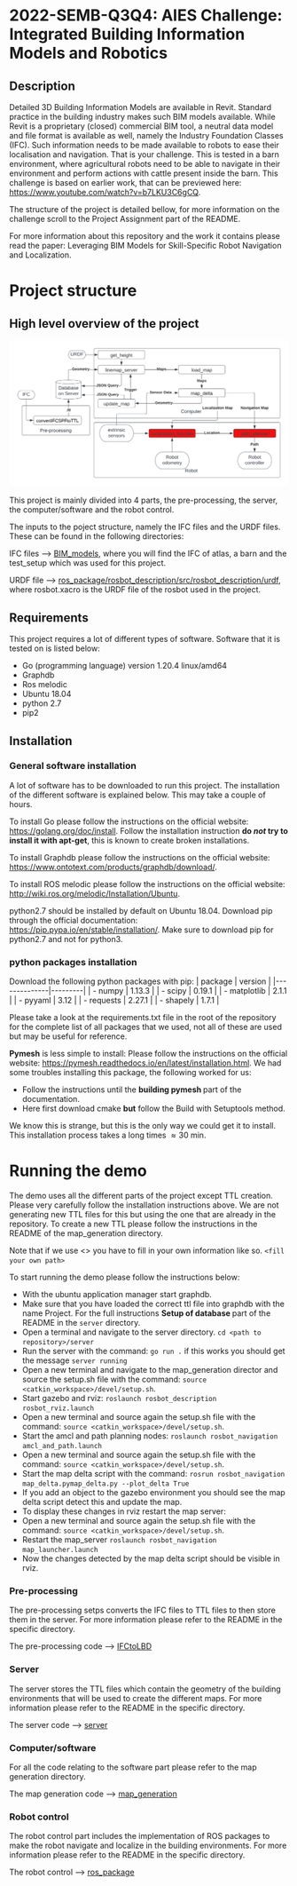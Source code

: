 # 2022-SEMB-Q3Q4: AIES Challenge: Integrated Building Information Models and Robotics



## Description

Detailed 3D Building Information Models are available in Revit. Standard practice in the building industry makes such BIM models available. While Revit is a proprietary (closed) commercial BIM tool, a neutral data model and file format is available as well, namely the Industry Foundation Classes (IFC). Such information needs to be made available to robots to ease their localisation and navigation. That is your challenge. This is tested in a barn environment, where agricultural robots need to be able to navigate in their environment and perform actions with cattle present inside the barn. This challenge is based on earlier work, that can be previewed here: https://www.youtube.com/watch?v=b7LKU3C6gCQ.

The structure of the project is detailed bellow, for more information on the challenge scroll to the Project Assignment part of the README.

For more information about this repository and the work it contains please read the paper: Leveraging BIM Models for Skill-Specific Robot Navigation and Localization.

# Project structure

## High level overview of the project

![diagram200.png](diagram200.png)


This project is mainly divided into 4 parts, the pre-processing, the server, the computer/software and the robot control.

The inputs to the poject structure, namely the IFC files and the URDF files. 
These can be found in the following directories:

IFC files --> [BIM_models](BIM_models), where you will find the IFC of atlas, a barn and the test_setup which was used for this project.

URDF file --> [ros_package/rosbot_description/src/rosbot_description/urdf](ros_package/rosbot_description/src/rosbot_description/urdf), where rosbot.xacro is the URDF file of the rosbot used in the project. 

## Requirements
This  project requires a lot of different types of software. Software that it is tested on is listed below:
- Go (programming language) version 1.20.4 linux/amd64
- Graphdb
- Ros melodic
- Ubuntu 18.04
- python 2.7
- pip2 



## Installation

### General software installation
A lot of software has to be downloaded to run this project. The installation of the different software is explained below. This may take a couple of hours. 

To install Go please follow the instructions on the official website: https://golang.org/doc/install.  Follow the installation instruction 
<b>do <em>not</em> try to install it with apt-get</b>, this is known to create broken installations. 

To install Graphdb please follow the instructions on the official website: https://www.ontotext.com/products/graphdb/download/.

To install ROS melodic please follow the instructions on the official website: http://wiki.ros.org/melodic/Installation/Ubuntu.

python2.7 should be installed by default on Ubuntu 18.04. Download pip through the official documentation: https://pip.pypa.io/en/stable/installation/. Make sure to download pip for python2.7 and not for python3. 


### python packages installation
Download the following python packages with pip:
| package      | version |
|--------------|---------|
| - numpy      | 1.13.3  |
| - scipy      | 0.19.1  |
| - matplotlib | 2.1.1   |
| - pyyaml     | 3.12    |
| - requests   | 2.27.1  |
| - shapely    | 1.7.1   |

Please take a look at the requirements.txt file in the root of the repository for the complete list of all packages that we used, not all of these are used but may be useful for reference.

<b>Pymesh</b> is less simple to install: Please follow the instructions on the official website: https://pymesh.readthedocs.io/en/latest/installation.html. We had some troubles installing this package, the following worked for us:
- Follow the instructions until the <b> building pymesh </b> part of the documentation.
- Here first download cmake <b>but</b> follow the Build with Setuptools method. 

We know this is strange, but this is the only way we could get it to install. This installation process takes a long times $\approx 30$ min.



# Running the demo
The demo uses all the different parts of the project except TTL creation. Please very carefully follow the installation instructions above. We are not generating new TTL files for this but using the one that are already in the repository. To create a new TTL please follow the instructions in the README of the map_generation directory.

Note that if we use <> you have to fill in your own information like so. ``<fill your own path>``

To start running the demo please follow the instructions below:
- With the ubuntu application manager start graphdb. 
- Make sure that you have loaded the correct ttl file into graphdb with the name Project. For the full instructions <b> Setup of database </b> part of the README in the ``server`` directory.
- Open a terminal and navigate to the server directory.
 ``cd <path to repository>/server``
- Run the server with the command: ```go run .``` if this works you should get the message ``server running``
- Open a new terminal and navigate to the map_generation director 
and source the setup.sh file with the command: ``source <catkin_workspace>/devel/setup.sh``. 
- Start gazebo and rviz: ``roslaunch rosbot_description rosbot_rviz.launch``
- Open a new terminal and source again the setup.sh file with the command: ``source <catkin_workspace>/devel/setup.sh``.
- Start the amcl and path planning nodes:  ``roslaunch rosbot_navigation amcl_and_path.launch`` 
- Open a new terminal and source again the setup.sh file with the command: ``source <catkin_workspace>/devel/setup.sh``.
- Start the map delta script with the command: ``rosrun rosbot_navigation map_delta.pymap_delta.py --plot_delta True``
- If you add an object to the gazebo environment you should see the map delta script detect this and update the map.
- To display these changes in rviz restart the map server: 
- Open a new terminal and source again the setup.sh file with the command: ``source <catkin_workspace>/devel/setup.sh``.
- Restart the map_server ``roslaunch rosbot_navigation map_launcher.launch``
- Now the changes detected by the map delta script should be visible in rviz.






### Pre-processing

The pre-processing setps converts the IFC files to TTL files to then store them in the server. For more information please refer to the README in the specific directory.

The pre-processing code --> [IFCtoLBD](IFCtoLBD) 


### Server

The server stores the TTL files which contain the geometry of the building environments that will be used to create the different maps. For more information please refer to the README in the specific directory.

The server code --> [server](server)


### Computer/software
For all the code relating to the software part please refer to the map generation directory.

The map generation code --> [map_generation](map_generation)


### Robot control

The robot control part includes the implementation of ROS packages to make the robot navigate and localize in the building environments. For more information please refer to the README in the specific directory.

The robot control --> [ros_package](ros_package)



